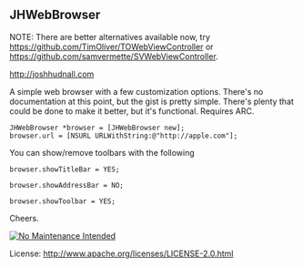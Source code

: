 JHWebBrowser
-------

NOTE: There are better alternatives available now, try https://github.com/TimOliver/TOWebViewController or https://github.com/samvermette/SVWebViewController.

http://joshhudnall.com

A simple web browser with a few customization options. There's no documentation at this point, but the gist is pretty simple. There's plenty that could be done to make it better, but it's functional. Requires ARC.

    JHWebBrowser *browser = [JHWebBrowser new];
    browser.url = [NSURL URLWithString:@"http://apple.com"];

You can show/remove toolbars with the following

    browser.showTitleBar = YES;
		
    browser.showAddressBar = NO;
		
    browser.showToolbar = YES;

Cheers.

[![No Maintenance Intended](http://unmaintained.tech/badge.svg)](http://unmaintained.tech/)

License: http://www.apache.org/licenses/LICENSE-2.0.html
